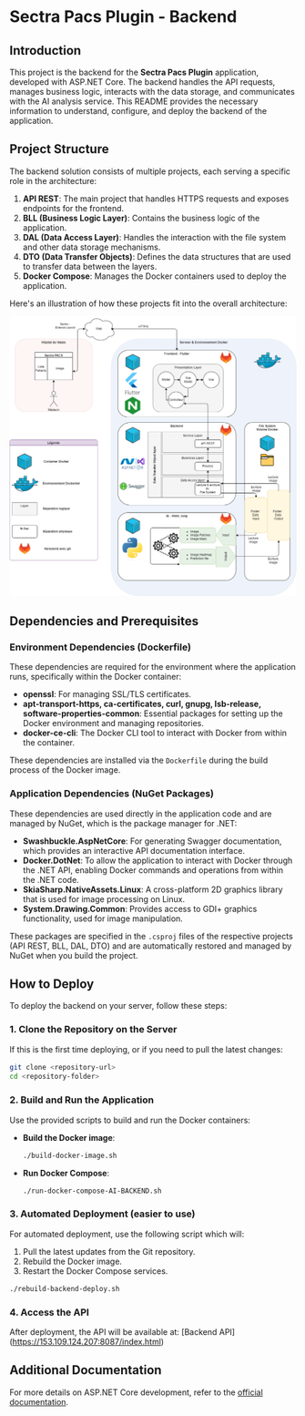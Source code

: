 
# Sectra Pacs Plugin - Backend

## Introduction

This project is the backend for the **Sectra Pacs Plugin** application, developed with ASP.NET Core. The backend handles the API requests, manages business logic, interacts with the data storage, and communicates with the AI analysis service. This README provides the necessary information to understand, configure, and deploy the backend of the application.

## Project Structure

The backend solution consists of multiple projects, each serving a specific role in the architecture:

1. **API REST**: The main project that handles HTTPS requests and exposes endpoints for the frontend.
2. **BLL (Business Logic Layer)**: Contains the business logic of the application.
3. **DAL (Data Access Layer)**: Handles the interaction with the file system and other data storage mechanisms.
4. **DTO (Data Transfer Objects)**: Defines the data structures that are used to transfer data between the layers.
5. **Docker Compose**: Manages the Docker containers used to deploy the application.

Here's an illustration of how these projects fit into the overall architecture:

![ASP.NET Core Project Structure](./images/Architecture.png)

## Dependencies and Prerequisites

### Environment Dependencies (Dockerfile)

These dependencies are required for the environment where the application runs, specifically within the Docker container:

- **openssl**: For managing SSL/TLS certificates.
- **apt-transport-https, ca-certificates, curl, gnupg, lsb-release, software-properties-common**: Essential packages for setting up the Docker environment and managing repositories.
- **docker-ce-cli**: The Docker CLI tool to interact with Docker from within the container.

These dependencies are installed via the `Dockerfile` during the build process of the Docker image.

### Application Dependencies (NuGet Packages)

These dependencies are used directly in the application code and are managed by NuGet, which is the package manager for .NET:

- **Swashbuckle.AspNetCore**: For generating Swagger documentation, which provides an interactive API documentation interface.
- **Docker.DotNet**: To allow the application to interact with Docker through the .NET API, enabling Docker commands and operations from within the .NET code.
- **SkiaSharp.NativeAssets.Linux**: A cross-platform 2D graphics library that is used for image processing on Linux.
- **System.Drawing.Common**: Provides access to GDI+ graphics functionality, used for image manipulation.

These packages are specified in the `.csproj` files of the respective projects (API REST, BLL, DAL, DTO) and are automatically restored and managed by NuGet when you build the project.


## How to Deploy

To deploy the backend on your server, follow these steps:

### 1. Clone the Repository on the Server

If this is the first time deploying, or if you need to pull the latest changes:

```bash
git clone <repository-url>
cd <repository-folder>
```

### 2. Build and Run the Application

Use the provided scripts to build and run the Docker containers:

- **Build the Docker image**:
  ```bash
  ./build-docker-image.sh
  ```

- **Run Docker Compose**:
  ```bash
  ./run-docker-compose-AI-BACKEND.sh
  ```

### 3. Automated Deployment (easier to use)

For automated deployment, use the following script which will:

1. Pull the latest updates from the Git repository.
2. Rebuild the Docker image.
3. Restart the Docker Compose services.

```bash
./rebuild-backend-deploy.sh
```

### 4. Access the API

After deployment, the API will be available at: [Backend API] (https://153.109.124.207:8087/index.html)


## Additional Documentation

For more details on ASP.NET Core development, refer to the [official documentation](https://docs.microsoft.com/en-us/aspnet/core/).


